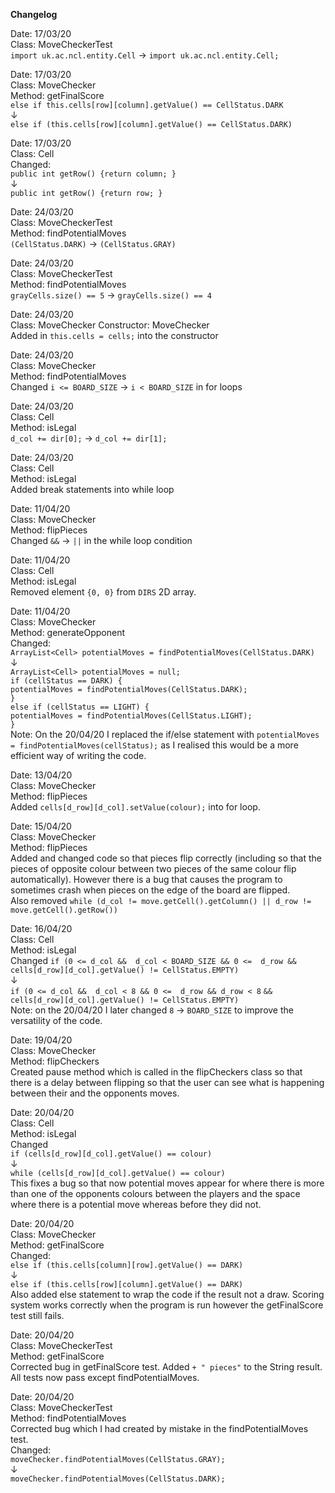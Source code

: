 **Changelog**

Date: 17/03/20  
Class: MoveCheckerTest  
```import uk.ac.ncl.entity.Cell``` &rarr; ```import uk.ac.ncl.entity.Cell;```

Date: 17/03/20  
Class: MoveChecker  
Method: getFinalScore  
```else if this.cells[row][column].getValue() == CellStatus.DARK```   
&darr;   
```else if (this.cells[row][column].getValue() == CellStatus.DARK)```

Date: 17/03/20  
Class: Cell  
Changed:       
```public int getRow() {return column; }```   
&darr;   
```public int getRow() {return row; }```

Date: 24/03/20  
Class: MoveCheckerTest  
Method: findPotentialMoves  
```(CellStatus.DARK)``` &rarr; ```(CellStatus.GRAY)```

Date: 24/03/20  
Class: MoveCheckerTest   
Method: findPotentialMoves   
```grayCells.size() == 5``` &rarr; ```grayCells.size() == 4```

Date: 24/03/20  
Class: MoveChecker
Constructor: MoveChecker  
Added in ```this.cells = cells;``` into the constructor

Date: 24/03/20  
Class: MoveChecker  
Method: findPotentialMoves  
Changed ```i <= BOARD_SIZE``` &rarr; ```i < BOARD_SIZE```
in for loops

Date: 24/03/20  
Class: Cell  
Method: isLegal  
```d_col += dir[0];``` &rarr; ```d_col += dir[1];```

Date: 24/03/20  
Class: Cell  
Method: isLegal    
Added break statements into while loop

Date: 11/04/20  
Class: MoveChecker  
Method: flipPieces  
Changed ```&&``` &rarr; ```||``` in the while loop condition

Date: 11/04/20  
Class: Cell  
Method: isLegal  
Removed element ```{0, 0}``` from ```DIRS``` 2D array. 

Date: 11/04/20  
Class: MoveChecker  
Method: generateOpponent  
Changed:  
```ArrayList<Cell> potentialMoves = findPotentialMoves(CellStatus.DARK)```   
&darr;  
```ArrayList<Cell> potentialMoves = null;```    
    ```if (cellStatus == DARK) {```    
        ```potentialMoves = findPotentialMoves(CellStatus.DARK);```    
    ```}```          
    ```else if (cellStatus == LIGHT) {```     
        ```potentialMoves = findPotentialMoves(CellStatus.LIGHT);```    
    ```}```  
Note: On the 20/04/20 I replaced the if/else statement with ```potentialMoves = findPotentialMoves(cellStatus);```
as I realised this would be a more efficient way of writing the code. 
    
Date: 13/04/20  
Class: MoveChecker  
Method: flipPieces  
Added ```cells[d_row][d_col].setValue(colour);``` into for loop. 

Date: 15/04/20  
Class: MoveChecker  
Method: flipPieces  
Added and changed code so that pieces flip correctly (including so that the pieces of opposite colour between two pieces 
of the same colour flip automatically). However there is a bug that causes the program to sometimes crash when pieces 
on the edge of the board are flipped.  
Also removed ```while (d_col != move.getCell().getColumn() || d_row != move.getCell().getRow())```

Date: 16/04/20  
Class: Cell  
Method: isLegal  
Changed ```if (0 <= d_col &&  d_col < BOARD_SIZE && 0 <=  d_row
&& cells[d_row][d_col].getValue() != CellStatus.EMPTY)```  
&darr;  
```if (0 <= d_col &&  d_col < 8 && 0 <=  d_row && d_row < 8```
```&& cells[d_row][d_col].getValue() != CellStatus.EMPTY)```   
Note: on the 20/04/20 I later changed ```8``` &rarr; ```BOARD_SIZE``` to improve the versatility of the code. 


Date: 19/04/20  
Class: MoveChecker   
Method: flipCheckers  
Created pause method which is called in the flipCheckers class so that there is a delay between flipping
so that the user can see what is happening between their and the opponents moves.

Date: 20/04/20  
Class: Cell   
Method: isLegal   
Changed   
```if (cells[d_row][d_col].getValue() == colour)```  
&darr;  
```while (cells[d_row][d_col].getValue() == colour)```  
This fixes a bug so that now potential moves appear for where there is more than one of the opponents colours 
between the players and the space where there is a potential move whereas before they did not. 

Date: 20/04/20  
Class: MoveChecker   
Method: getFinalScore  
Changed:     
```else if (this.cells[column][row].getValue() == DARK)```    
&darr;   
```else if (this.cells[row][column].getValue() == DARK)```  
Also added else statement to wrap the code if the result not a draw.
Scoring system works correctly when the program is run however the getFinalScore test still fails.

Date: 20/04/20  
Class: MoveCheckerTest   
Method: getFinalScore  
Corrected bug in getFinalScore test. Added ```+ " pieces"``` to the String result. All tests now pass
except findPotentialMoves.

Date: 20/04/20  
Class: MoveCheckerTest   
Method: findPotentialMoves  
Corrected bug which I had created by mistake in the findPotentialMoves test.    
Changed:   
```moveChecker.findPotentialMoves(CellStatus.GRAY);```  
&darr;  
```moveChecker.findPotentialMoves(CellStatus.DARK);```


